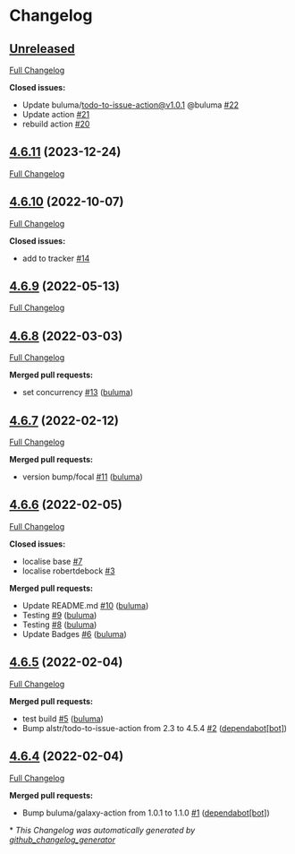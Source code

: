 # Changelog

## [Unreleased](https://github.com/buluma/ansible-role-php/tree/HEAD)

[Full Changelog](https://github.com/buluma/ansible-role-php/compare/4.6.11...HEAD)

**Closed issues:**

- Update buluma/todo-to-issue-action@v1.0.1 @buluma [\#22](https://github.com/buluma/ansible-role-php/issues/22)
- Update action [\#21](https://github.com/buluma/ansible-role-php/issues/21)
- rebuild action [\#20](https://github.com/buluma/ansible-role-php/issues/20)

## [4.6.11](https://github.com/buluma/ansible-role-php/tree/4.6.11) (2023-12-24)

[Full Changelog](https://github.com/buluma/ansible-role-php/compare/4.6.10...4.6.11)

## [4.6.10](https://github.com/buluma/ansible-role-php/tree/4.6.10) (2022-10-07)

[Full Changelog](https://github.com/buluma/ansible-role-php/compare/4.6.9...4.6.10)

**Closed issues:**

- add to tracker [\#14](https://github.com/buluma/ansible-role-php/issues/14)

## [4.6.9](https://github.com/buluma/ansible-role-php/tree/4.6.9) (2022-05-13)

[Full Changelog](https://github.com/buluma/ansible-role-php/compare/4.6.8...4.6.9)

## [4.6.8](https://github.com/buluma/ansible-role-php/tree/4.6.8) (2022-03-03)

[Full Changelog](https://github.com/buluma/ansible-role-php/compare/4.6.7...4.6.8)

**Merged pull requests:**

- set concurrency [\#13](https://github.com/buluma/ansible-role-php/pull/13) ([buluma](https://github.com/buluma))

## [4.6.7](https://github.com/buluma/ansible-role-php/tree/4.6.7) (2022-02-12)

[Full Changelog](https://github.com/buluma/ansible-role-php/compare/4.6.6...4.6.7)

**Merged pull requests:**

- version bump/focal [\#11](https://github.com/buluma/ansible-role-php/pull/11) ([buluma](https://github.com/buluma))

## [4.6.6](https://github.com/buluma/ansible-role-php/tree/4.6.6) (2022-02-05)

[Full Changelog](https://github.com/buluma/ansible-role-php/compare/4.6.5...4.6.6)

**Closed issues:**

- localise base [\#7](https://github.com/buluma/ansible-role-php/issues/7)
- localise robertdebock [\#3](https://github.com/buluma/ansible-role-php/issues/3)

**Merged pull requests:**

- Update README.md [\#10](https://github.com/buluma/ansible-role-php/pull/10) ([buluma](https://github.com/buluma))
- Testing [\#9](https://github.com/buluma/ansible-role-php/pull/9) ([buluma](https://github.com/buluma))
- Testing [\#8](https://github.com/buluma/ansible-role-php/pull/8) ([buluma](https://github.com/buluma))
- Update Badges [\#6](https://github.com/buluma/ansible-role-php/pull/6) ([buluma](https://github.com/buluma))

## [4.6.5](https://github.com/buluma/ansible-role-php/tree/4.6.5) (2022-02-04)

[Full Changelog](https://github.com/buluma/ansible-role-php/compare/4.6.4...4.6.5)

**Merged pull requests:**

- test build [\#5](https://github.com/buluma/ansible-role-php/pull/5) ([buluma](https://github.com/buluma))
- Bump alstr/todo-to-issue-action from 2.3 to 4.5.4 [\#2](https://github.com/buluma/ansible-role-php/pull/2) ([dependabot[bot]](https://github.com/apps/dependabot))

## [4.6.4](https://github.com/buluma/ansible-role-php/tree/4.6.4) (2022-02-04)

[Full Changelog](https://github.com/buluma/ansible-role-php/compare/7d7d2a32f337f2cabee48d38160edafd8e453a30...4.6.4)

**Merged pull requests:**

- Bump buluma/galaxy-action from 1.0.1 to 1.1.0 [\#1](https://github.com/buluma/ansible-role-php/pull/1) ([dependabot[bot]](https://github.com/apps/dependabot))



\* *This Changelog was automatically generated by [github_changelog_generator](https://github.com/github-changelog-generator/github-changelog-generator)*
